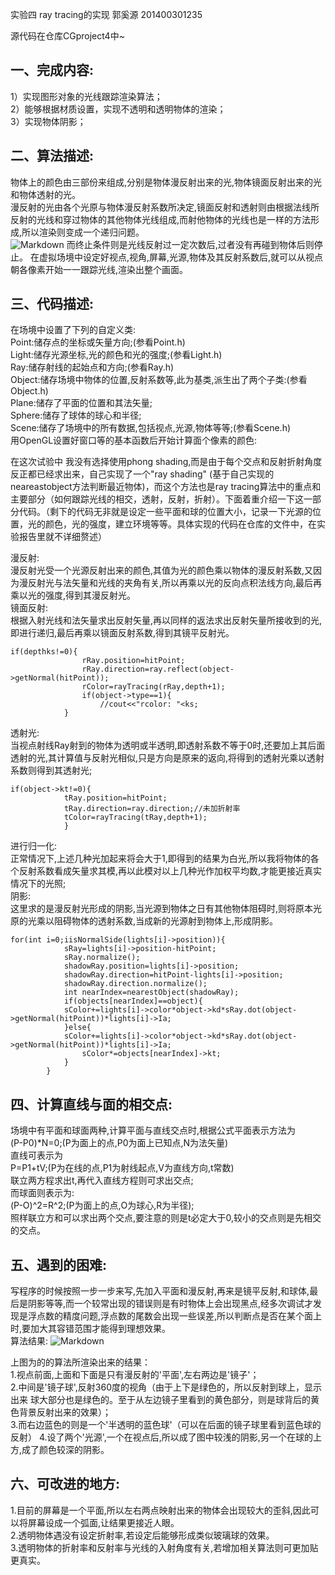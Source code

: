 ﻿实验四 ray tracing的实现
郭奚源 201400301235  
  
源代码在仓库CGproject4中~


## 一、完成内容:
1）实现图形对象的光线跟踪渲染算法；  
2）能够根据材质设置，实现不透明和透明物体的渲染；  
3）实现物体阴影； 
 
## 二、算法描述:
物体上的颜色由三部份来组成,分别是物体漫反射出来的光,物体镜面反射出来的光和物体透射的光。  
漫反射的光由各个光原与物体漫反射系数所决定,镜面反射和透射则由根据法线所反射的光线和穿过物体的其他物体光线组成,而射他物体的光线也是一样的方法形成,所以渲染则变成一个递归问题。  
![Markdown](http://i2.muimg.com/1949/42b7baffc1e6e744.png)
而终止条件则是光线反射过一定次数后,过者没有再碰到物体后则停止。  在虚拟场境中设定好视点,视角,屏幕,光源,物体及其反射系数后,就可以从视点朝各像素开始一一跟踪光线,渲染出整个画面。

## 三、代码描述:
在场境中设置了下列的自定义类:  
Point:储存点的坐标或矢量方向;(参看Point.h)  
Light:储存光源坐标,光的颜色和光的强度;(参看Light.h)  
Ray:储存射线的起始点和方向;(参看Ray.h)  
Object:储存场境中物体的位置,反射系数等,此为基类,派生出了两个子类:(参看Object.h)  
Plane:储存了平面的位置和其法矢量;  
Sphere:储存了球体的球心和半径;  
Scene:储存了场境中的所有数据,包括视点,光源,物体等等;(参看Scene.h)  
用OpenGL设置好窗口等的基本函数后开始计算面个像素的颜色:  

在这次试验中 我没有选择使用phong shading,而是由于每个交点和反射折射角度反正都已经求出来，自己实现了一个"ray shading"
(基于自己实现的neareastobject方法判断最近物体)，而这个方法也是ray tracing算法中的重点和主要部分（如何跟踪光线的相交，透射，反射，折射）。下面着重介绍一下这一部分代码。（剩下的代码无非就是设定一些平面和球的位置大小，记录一下光源的位置，光的颜色，光的强度，建立环境等等。具体实现的代码在仓库的文件中，在实验报告里就不详细赘述）

漫反射:  
漫反射光受一个光源反射出来的颜色,其值为光的颜色乘以物体的漫反射系数,又因为漫反射光与法矢量和光线的夹角有关,所以再乘以光的反向点积法线方向,最后再乘以光的强度,得到其漫反射光。  
镜面反射:  
根据入射光线和法矢量求出反射矢量,再以同样的返法求出反射矢量所接收到的光,即进行递归,最后再乘以镜面反射系数,得到其镜平反射光。  
<pre><code>if(depth<maxDepth){  
			if(object->ks!=0){  
				rRay.position=hitPoint;  
				rRay.direction=ray.reflect(object->getNormal(hitPoint));  
				rColor=rayTracing(rRay,depth+1);  
				if(object->type==1){  
					//cout<<"rcolor: "<<rColor<<endl;  
				}  
				rColor+=rColor*object->ks;  
			}  </code></pre>  

透射光:  
当视点射线Ray射到的物体为透明或半透明,即透射系数不等于0时,还要加上其后面透射的光,其计算值与反射光相似,只是方向是原来的返向,将得到的透射光乘以透射系数则得到其透射光;  
<pre><code>if(object->kt!=0){  
			tRay.position=hitPoint;  
			tRay.direction=ray.direction;//未加折射率  
			tColor=rayTracing(tRay,depth+1);  
			}  </code></pre>  
进行归一化:  
正常情况下,上述几种光加起来将会大于1,即得到的结果为白光,所以我将物体的各个反射系数看成矢量求其模,再以此模对以上几种光作加权平均数,才能更接近真实情况下的光照;  
阴影:  
这里求的是漫反射光形成的阴影,当光源到物体之日有其他物体阻碍时,则将原本光原的光乘以阻碍物体的透射系数,当成新的光源射到物体上,形成阴影。  
<pre><code>for(int i=0;i<lights.size();i++){  
		if(object->isNormalSide(lights[i]->position)){  
			sRay=lights[i]->position-hitPoint;  
			sRay.normalize();  
			shadowRay.position=lights[i]->position;  
			shadowRay.direction=hitPoint-lights[i]->position;  
			shadowRay.direction.normalize();  
			int nearIndex=nearestObject(shadowRay);  
			if(objects[nearIndex]==object){  
			sColor+=lights[i]->color*object->kd*sRay.dot(object->getNormal(hitPoint))*lights[i]->Ia;  
			}else{  
			sColor+=lights[i]->color*object->kd*sRay.dot(object->getNormal(hitPoint))*lights[i]->Ia;  
				sColor*=objects[nearIndex]->kt;  
			}  
		}  </code></pre>  

## 四、计算直线与面的相交点:
场境中有平面和球面两种,计算平面与直线交点时,根据公式平面表示方法为  
(P-P0)*N=0;(P为面上的点,P0为面上已知点,N为法矢量)  
直线可表示为  
P=P1+tV;(P为在线的点,P1为射线起点,V为直线方向,t常数)  
联立两方程求出t,再代入直线方程则可求出交点;  
而球面则表示为:  
(P-O)^2=R^2;(P为面上的点,O为球心,R为半径);  
照样联立方和可以求出两个交点,要注意的则是t必定大于0,较小的交点则是先相交的交点。  

## 五、遇到的困难:
写程序的时候按照一步一步来写,先加入平面和漫反射,再来是镜平反射,和球体,最后是阴影等等,而一个较常出现的错误则是有时物体上会出现黑点,经多次调试才发现是浮点数的精度问题,浮点数的尾数会出现一些误差,所以判断点是否在某个面上时,要加大其容错范围才能得到理想效果。  
算法结果:
![Markdown](http://i2.muimg.com/1949/1dfebd3d9c1761ab.png)  

上图为的的算法所渲染出来的结果：  
1.视点前面,上面和下面是只有漫反射的'平面',左右两边是'镜子'；  
2.中间是'镜子球',反射360度的视角（由于上下是绿色的，所以反射到球上，显示出来 球大部分也是绿色的。至于从左边镜子里看到的黄色部分，则是球背后的黄色背景反射出来的效果）；  
3.而右边蓝色的则是一个'半透明的蓝色球'（可以在后面的镜子球里看到蓝色球的反射）
4.设了两个'光源',一个在视点后,所以成了图中较浅的阴影,另一个在球的上方,成了颜色较深的阴影。  

## 六、可改进的地方:
1.目前的屏幕是一个平面,所以左右两点映射出来的物体会出现较大的歪斜,因此可以将屏幕设成一个弧面,让结果更接近人眼。  
2.透明物体遇没有设定折射率,若设定后能够形成类似玻璃球的效果。  
3.透明物体的折射率和反射率与光线的入射角度有关,若增加相关算法则可更加贴更真实。  